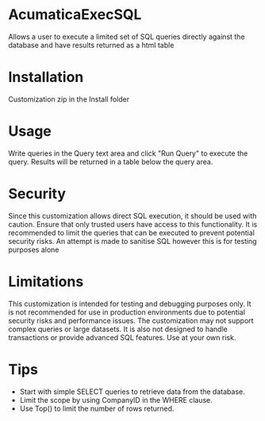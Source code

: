 # AcumaticaExecSQL
Allows a user to execute a limited set of SQL queries directly against the database and have results returned as a html table

# Installation
Customization zip in the Install folder

# Usage
Write queries in the Query text area and click "Run Query" to execute the query. Results will be returned in a table below the query area.

# Security
Since this customization allows direct SQL execution, it should be used with caution. Ensure that only trusted users have access to this functionality. It is recommended to limit the queries that can be executed to prevent potential security risks. An attempt is made to sanitise SQL however this is for testing purposes alone

# Limitations
This customization is intended for testing and debugging purposes only. It is not recommended for use in production environments due to potential security risks and performance issues. The customization may not support complex queries or large datasets. It is also not designed to handle transactions or provide advanced SQL features. Use at your own risk. 

# Tips
- Start with simple SELECT queries to retrieve data from the database.
- Limit the scope by using CompanyID in the WHERE clause.
- Use Top() to limit the number of rows returned.


